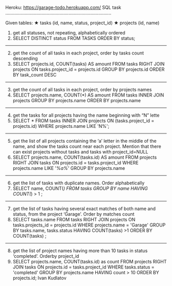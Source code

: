 Heroku: https://garage-todo.herokuapp.com/
SQL task
..................................................................................

Given tables:
★ tasks (id, name, status, project_id)
★ projects (id, name)


1. get all statuses, not repeating, alphabetically ordered
1. SELECT DISTINCT status FROM TASKS ORDER BY status;
___________________________________________________________________________________
2. get the count of all tasks in each project, order by tasks count descending
2. SELECT projects.id, COUNT(tasks) AS amount FROM tasks RIGHT JOIN projects
    ON tasks.project_id = projects.id GROUP BY projects.id
    ORDER BY task_count DESC
___________________________________________________________________________________
3. get the count of all tasks in each project, order by projects names
3. SELECT projects.name, COUNT(*) AS amount FROM tasks INNER JOIN projects 
    GROUP BY projects.name  ORDER BY projects.name
___________________________________________________________________________________
4. get the tasks for all projects having the name beginning with “N” lette
4. SELECT * FROM tasks INNER JOIN projects ON (tasks.project_id = projects.id) 
WHERE projects.name LIKE 'N%';
___________________________________________________________________________________
5. get the list of all projects containing the ‘a’ letter in the middle of the name, and
show the tasks count near each project. Mention that there can exist projects without
tasks and tasks with project_id=NULL
5. SELECT projects.name, COUNT(tasks.id) AS amount FROM projects RIGHT JOIN tasks 
    ON projects.id = tasks.project_id WHERE projects.name LIKE '_%a%_' 
    GROUP BY projects.name
___________________________________________________________________________________
6. get the list of tasks with duplicate names. Order alphabetically
6. SELECT name, COUNT(*) FROM tasks GROUP BY name HAVING COUNT(*) > 1 ;
___________________________________________________________________________________
7. get the list of tasks having several exact matches of both name and status, from
the project ‘Garage’. Order by matches count
7. SELECT tasks.name FROM tasks RIGHT JOIN projects ON tasks.projects_id = projects.id
    WHERE projects.name = 'Garage' GROUP BY tasks.name, tasks.status
    HAVING COUNT(tasks) >1 ORDER BY COUNT(tasks) ;
___________________________________________________________________________________
8. get the list of project names having more than 10 tasks in status ‘completed’. Orderby project_id
8. SELECT projects.name, COUNT(tasks.id) as count FROM projects 
    RIGHT JOIN tasks ON projects.id = tasks.project_id 
    WHERE tasks.status = 'completed' 
    GROUP BY projects.name HAVING count > 10 ORDER BY projects.id;
Ivan Kudlatov
